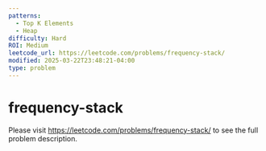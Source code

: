 ```yaml
---
patterns:
  - Top K Elements
  - Heap
difficulty: Hard
ROI: Medium
leetcode_url: https://leetcode.com/problems/frequency-stack/
modified: 2025-03-22T23:48:21-04:00
type: problem
---
```


# frequency-stack

Please visit https://leetcode.com/problems/frequency-stack/ to see the full problem description.
